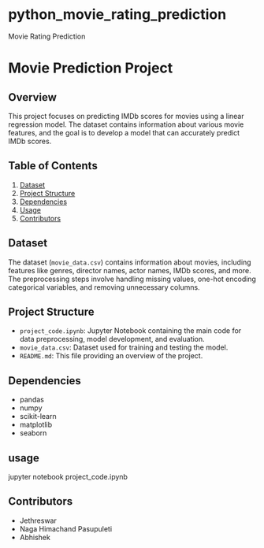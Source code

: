 # python_movie_rating_prediction
Movie Rating Prediction

# Movie Prediction Project

## Overview

This project focuses on predicting IMDb scores for movies using a linear regression model. The dataset contains information about various movie features, and the goal is to develop a model that can accurately predict IMDb scores.

## Table of Contents

1. [Dataset](#dataset)
2. [Project Structure](#project-structure)
3. [Dependencies](#dependencies)
4. [Usage](#usage)
7. [Contributors](#contributors)

## Dataset

The dataset (`movie_data.csv`) contains information about movies, including features like genres, director names, actor names, IMDb scores, and more. The preprocessing steps involve handling missing values, one-hot encoding categorical variables, and removing unnecessary columns.

## Project Structure

- `project_code.ipynb`: Jupyter Notebook containing the main code for data preprocessing, model development, and evaluation.
- `movie_data.csv`: Dataset used for training and testing the model.
- `README.md`: This file providing an overview of the project.

## Dependencies

- pandas
- numpy
- scikit-learn
- matplotlib
- seaborn

## usage

jupyter notebook project_code.ipynb

## Contributors

- Jethreswar
- Naga Himachand Pasupuleti
- Abhishek



